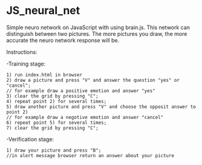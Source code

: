 # JS_neural_net
Simple neuro network on JavaScript with using brain.js. This network can distinguish between two pictures. 
The more pictures you draw, the more accurate the neuro network response will be.

Instructions:

  -Training stage:
  
    1) run index.html in browser    
    2) draw a picture and press "V" and answer the question "yes" or "cancel";
    // for example draw a positive emotion and answer "yes"
    3) clear the grid by pressing "C";
    4) repeat point 2) for several times;
    5) draw another picture and press "V" and choose the opposit answer to point 2)
    // for example draw a negotive emotion and answer "cancel"
    6) repeat point 5) for several times;
    7) clear the grid by pressing "C";
    
  -Verification stage:
  
    1) draw your picture and press "B";
    //in alert message browser return an answer about your picture
